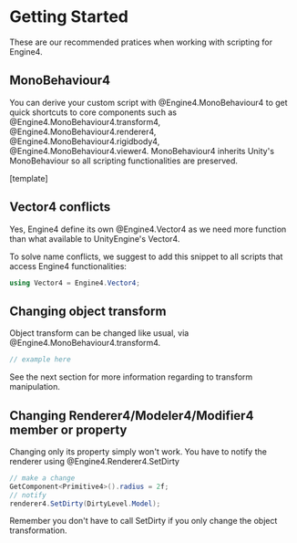 # Getting Started

These are our recommended pratices when working with scripting for Engine4.

## MonoBehaviour4

You can derive your custom script with @Engine4.MonoBehaviour4 to get quick shortcuts to core components such as @Engine4.MonoBehaviour4.transform4, @Engine4.MonoBehaviour4.renderer4, @Engine4.MonoBehaviour4.rigidbody4, @Engine4.MonoBehaviour4.viewer4. MonoBehaviour4 inherits Unity's MonoBehaviour so all scripting functionalities are preserved.

[template]

## Vector4 conflicts

Yes, Engine4 define its own @Engine4.Vector4 as we need more function than what available to UnityEngine's Vector4.

To solve name conflicts, we suggest to add this snippet to all scripts that access Engine4 functionalities:

```c#
using Vector4 = Engine4.Vector4;
```

## Changing object transform

Object transform can be changed like usual, via @Engine4.MonoBehaviour4.transform4.

```c#
// example here
```

See the next section for more information regarding to transform manipulation.

## Changing Renderer4/Modeler4/Modifier4 member or property

Changing only its property simply won't work. You have to notify the renderer using @Engine4.Renderer4.SetDirty

```c#
// make a change
GetComponent<Primitive4>().radius = 2f;
// notify
renderer4.SetDirty(DirtyLevel.Model);
``` 

Remember you don't have to call SetDirty if you only change the object transformation.
